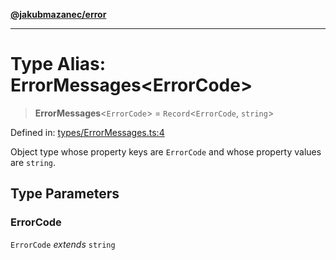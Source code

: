 [**@jakubmazanec/error**](../README.md)

---

# Type Alias: ErrorMessages\<ErrorCode\>

> **ErrorMessages**\<`ErrorCode`\> = `Record`\<`ErrorCode`, `string`\>

Defined in:
[types/ErrorMessages.ts:4](https://github.com/jakubmazanec/tools/blob/026d472564678641afd0039e9c07d936f221ca46/packages/error/source/types/ErrorMessages.ts#L4)

Object type whose property keys are `ErrorCode` and whose property values are `string`.

## Type Parameters

### ErrorCode

`ErrorCode` _extends_ `string`
